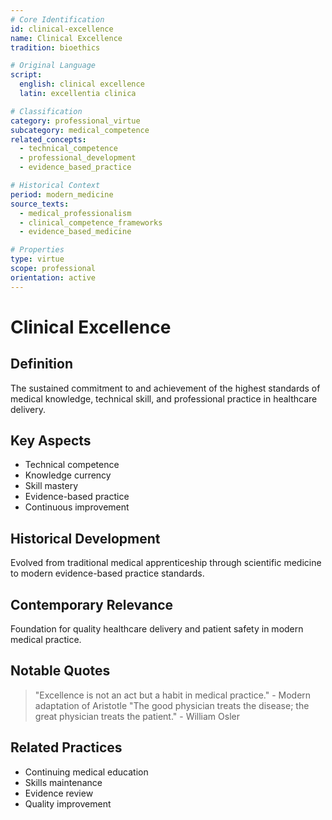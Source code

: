 ```yaml
---
# Core Identification
id: clinical-excellence
name: Clinical Excellence
tradition: bioethics

# Original Language
script:
  english: clinical excellence
  latin: excellentia clinica

# Classification
category: professional_virtue
subcategory: medical_competence
related_concepts:
  - technical_competence
  - professional_development
  - evidence_based_practice

# Historical Context
period: modern_medicine
source_texts:
  - medical_professionalism
  - clinical_competence_frameworks
  - evidence_based_medicine

# Properties
type: virtue
scope: professional
orientation: active
---
```


# Clinical Excellence

## Definition
The sustained commitment to and achievement of the highest standards of medical knowledge, technical skill, and professional practice in healthcare delivery.

## Key Aspects
- Technical competence
- Knowledge currency
- Skill mastery
- Evidence-based practice
- Continuous improvement

## Historical Development
Evolved from traditional medical apprenticeship through scientific medicine to modern evidence-based practice standards.

## Contemporary Relevance
Foundation for quality healthcare delivery and patient safety in modern medical practice.

## Notable Quotes
> "Excellence is not an act but a habit in medical practice." - Modern adaptation of Aristotle
> "The good physician treats the disease; the great physician treats the patient." - William Osler

## Related Practices
- Continuing medical education
- Skills maintenance
- Evidence review
- Quality improvement